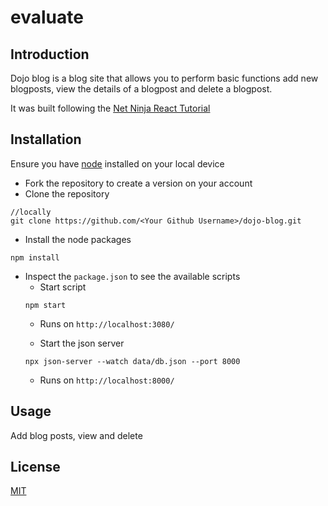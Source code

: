 # evaluate
## Introduction
Dojo blog is a blog site that allows you to perform basic functions add new blogposts, view the details of a blogpost and delete a blogpost.

It was built following the [Net Ninja React Tutorial](https://www.youtube.com/playlist?list=PL4cUxeGkcC9gZD-Tvwfod2gaISzfRiP9d)

## Installation
Ensure you have [node](https://nodejs.org/en/) installed on your local device

* Fork the repository to create a version on your account
* Clone the repository 
```
//locally
git clone https://github.com/<Your Github Username>/dojo-blog.git
```
* Install the node packages
```
npm install
```
* Inspect the `package.json` to see the available scripts
  * Start script 
  ```
  npm start
  ```
    * Runs on `http://localhost:3080/` 

  * Start the json server 
  ```
  npx json-server --watch data/db.json --port 8000
  ```
    * Runs on `http://localhost:8000/` 


## Usage
Add blog posts, view and delete

## License
[MIT](https://choosealicense.com/licenses/mit/)
